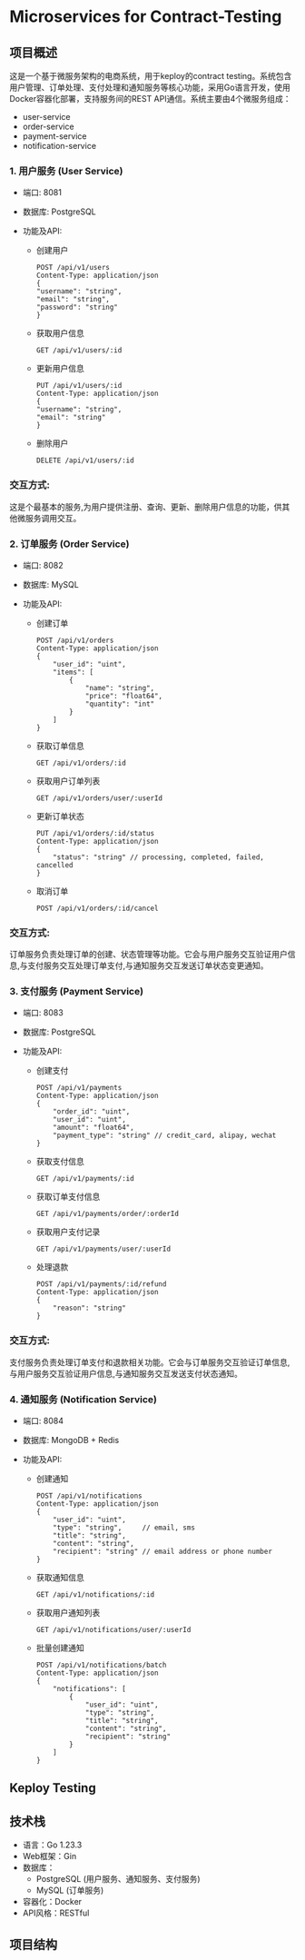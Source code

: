 # **Microservices for Contract-Testing**
## 项目概述
这是一个基于微服务架构的电商系统，用于keploy的contract testing。系统包含用户管理、订单处理、支付处理和通知服务等核心功能，采用Go语言开发，使用Docker容器化部署，支持服务间的REST API通信。系统主要由4个微服务组成：
- user-service
- order-service
- payment-service
- notification-service
  

### 1. 用户服务 (User Service)
- 端口: 8081
- 数据库: PostgreSQL
- 功能及API:
 
   - 创建用户

      ```
      POST /api/v1/users
      Content-Type: application/json
      {
      "username": "string",
      "email": "string",
      "password": "string"
      }
      ```
  - 获取用户信息
    ```
    GET /api/v1/users/:id
    ```
  - 更新用户信息
    ```
    PUT /api/v1/users/:id
    Content-Type: application/json
    {
    "username": "string",
    "email": "string"
    }
    ```
  - 删除用户

    ```
    DELETE /api/v1/users/:id
    ```  
### 交互方式:
这是个最基本的服务,为用户提供注册、查询、更新、删除用户信息的功能，供其他微服务调用交互。


### 2. 订单服务 (Order Service)
- 端口: 8082
- 数据库: MySQL
- 功能及API:

  - 创建订单
    ```
    POST /api/v1/orders
    Content-Type: application/json
    {
        "user_id": "uint",
        "items": [
            {
                "name": "string",
                "price": "float64", 
                "quantity": "int"
            }
        ]
    }
    ```

  - 获取订单信息
    ```
    GET /api/v1/orders/:id
    ```

  - 获取用户订单列表
    ```
    GET /api/v1/orders/user/:userId
    ```

  - 更新订单状态
    ```
    PUT /api/v1/orders/:id/status
    Content-Type: application/json
    {
        "status": "string" // processing, completed, failed, cancelled
    }
    ```

  - 取消订单
    ```
    POST /api/v1/orders/:id/cancel
    ```

### 交互方式:
订单服务负责处理订单的创建、状态管理等功能。它会与用户服务交互验证用户信息,与支付服务交互处理订单支付,与通知服务交互发送订单状态变更通知。

### 3. 支付服务 (Payment Service)
- 端口: 8083
- 数据库: PostgreSQL
- 功能及API:

  - 创建支付
    ```
    POST /api/v1/payments
    Content-Type: application/json
    {
        "order_id": "uint",
        "user_id": "uint",
        "amount": "float64",
        "payment_type": "string" // credit_card, alipay, wechat
    }
    ```

  - 获取支付信息
    ```
    GET /api/v1/payments/:id
    ```

  - 获取订单支付信息
    ```
    GET /api/v1/payments/order/:orderId
    ```

  - 获取用户支付记录
    ```
    GET /api/v1/payments/user/:userId
    ```

  - 处理退款
    ```
    POST /api/v1/payments/:id/refund
    Content-Type: application/json
    {
        "reason": "string"
    }
    ```

### 交互方式:
支付服务负责处理订单支付和退款相关功能。它会与订单服务交互验证订单信息,与用户服务交互验证用户信息,与通知服务交互发送支付状态通知。

### 4. 通知服务 (Notification Service)
- 端口: 8084
- 数据库: MongoDB + Redis
- 功能及API:

  - 创建通知
    ```
    POST /api/v1/notifications
    Content-Type: application/json
    {
        "user_id": "uint",
        "type": "string",     // email, sms
        "title": "string",
        "content": "string",
        "recipient": "string" // email address or phone number
    }
    ```

  - 获取通知信息
    ```
    GET /api/v1/notifications/:id
    ```

  - 获取用户通知列表
    ```
    GET /api/v1/notifications/user/:userId
    ```

  - 批量创建通知
    ```
    POST /api/v1/notifications/batch
    Content-Type: application/json
    {
        "notifications": [
            {
                "user_id": "uint",
                "type": "string",
                "title": "string", 
                "content": "string",
                "recipient": "string"
            }
        ]
    }
    ```


## Keploy Testing





## 技术栈
- 语言：Go 1.23.3
- Web框架：Gin
- 数据库：
  - PostgreSQL (用户服务、通知服务、支付服务)
  - MySQL (订单服务)
- 容器化：Docker
- API风格：RESTful

## 项目结构
